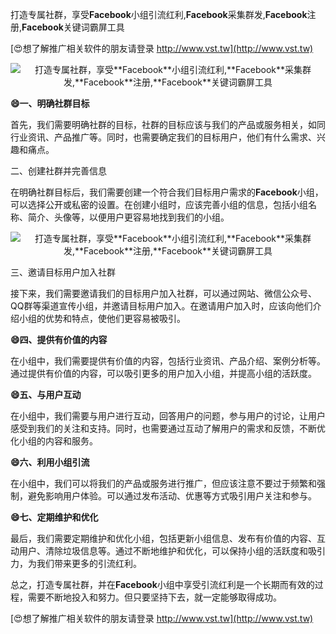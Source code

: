 打造专属社群，享受**Facebook**小组引流红利,**Facebook**采集群发,**Facebook**注册,**Facebook**关键词霸屏工具

[😍想了解推广相关软件的朋友请登录 http://www.vst.tw](http://www.vst.tw)

 <center><img src="https://vst.tw/MP4/tuiguang/png/1.png" alt="打造专属社群，享受**Facebook**小组引流红利,**Facebook**采集群发,**Facebook**注册,**Facebook**关键词霸屏工具"></center>

**😄一、明确社群目标**

首先，我们需要明确社群的目标，社群的目标应该与我们的产品或服务相关，如同行业资讯、产品推广等。同时，也需要确定我们的目标用户，他们有什么需求、兴趣和痛点。

二、创建社群并完善信息

在明确社群目标后，我们需要创建一个符合我们目标用户需求的**Facebook**小组，可以选择公开或私密的设置。在创建小组时，应该完善小组的信息，包括小组名称、简介、头像等，以便用户更容易地找到我们的小组。

 <center><img src="https://vst.tw/MP4/tuiguang/png/7.png" alt="打造专属社群，享受**Facebook**小组引流红利,**Facebook**采集群发,**Facebook**注册,**Facebook**关键词霸屏工具"></center>

三、邀请目标用户加入社群

接下来，我们需要邀请我们的目标用户加入社群，可以通过网站、微信公众号、QQ群等渠道宣传小组，并邀请目标用户加入。在邀请用户加入时，应该向他们介绍小组的优势和特点，使他们更容易被吸引。

**😄四、提供有价值的内容**

在小组中，我们需要提供有价值的内容，包括行业资讯、产品介绍、案例分析等。通过提供有价值的内容，可以吸引更多的用户加入小组，并提高小组的活跃度。

**😄五、与用户互动**

在小组中，我们需要与用户进行互动，回答用户的问题，参与用户的讨论，让用户感受到我们的关注和支持。同时，也需要通过互动了解用户的需求和反馈，不断优化小组的内容和服务。

**😄六、利用小组引流**

在小组中，我们可以将我们的产品或服务进行推广，但应该注意不要过于频繁和强制，避免影响用户体验。可以通过发布活动、优惠等方式吸引用户关注和参与。

**😄七、定期维护和优化**

最后，我们需要定期维护和优化小组，包括更新小组信息、发布有价值的内容、互动用户、清除垃圾信息等。通过不断地维护和优化，可以保持小组的活跃度和吸引力，为我们带来更多的引流红利。

总之，打造专属社群，并在**Facebook**小组中享受引流红利是一个长期而有效的过程，需要不断地投入和努力。但只要坚持下去，就一定能够取得成功。

[😍想了解推广相关软件的朋友请登录 http://www.vst.tw](http://www.vst.tw)



